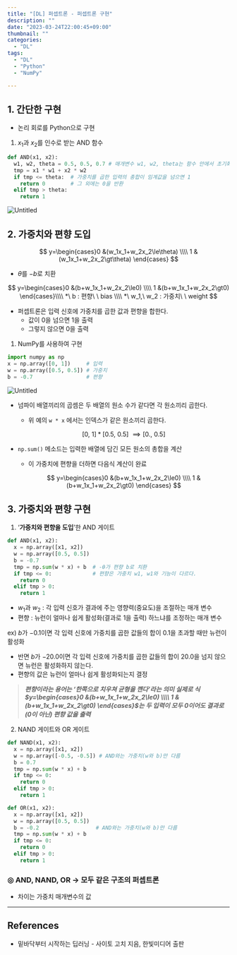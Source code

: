 ```yaml
---
title: "[DL] 퍼셉트론 - 퍼셉트론 구현"
description: ""
date: "2023-03-24T22:00:45+09:00"
thumbnail: ""
categories:
  - "DL"
tags:
  - "DL"
  - "Python"
  - "NumPy"

---
```


<!--more-->

## 1. 간단한 구현

- 논리 회로를 Python으로 구현

1) $x_1$과 $x_2$를 인수로 받는 AND 함수

```python
def AND(x1, x2):
  w1, w2, theta = 0.5, 0.5, 0.7 # 매개변수 w1, w2, theta는 함수 안에서 초기화
  tmp = x1 * w1 + x2 * w2
  if tmp <= theta:  # 가중치를 곱한 입력의 총합이 임계값을 넘으면 1
    return 0        # 그 외에는 0을 반환
  elif tmp > theta:
    return 1
```

![Untitled](/images/DL/퍼셉트론_-_퍼셉트론_구현/Untitled.png)

## 2. 가중치와 편향 도입

$$
y=\begin{cases}0 &(w_1x_1+w_2x_2\le\theta) \\\\ 1 &(w_1x_1+w_2x_2\gt\theta) \end{cases}
$$

- $\theta$를 $-b$로 치환

$$
y=\begin{cases}0 &(b+w_1x_1+w_2x_2\le0) \\\\ 1 &(b+w_1x_1+w_2x_2\gt0) \end{cases}\\\\ *\ b : 편향\ \ bias \\\\ *\ w_1,\ w_2 : 가중치\ \ weight
$$

- 퍼셉트론은 입력 신호에 가중치를 곱한 값과 편향을 합한다.
    - 값이 0을 넘으면 1을 출력
    - 그렇지 않으면 0을 출력

1) NumPy를 사용하여 구현

```python
import numpy as np
x = np.array([0, 1])     # 입력
w = np.array([0.5, 0.5]) # 가중치
b = -0.7                 # 편향
```

![Untitled](/images/DL/퍼셉트론_-_퍼셉트론_구현/Untitled%201.png)

- 넘파이 배열끼리의 곱셈은 두 배열의 원소 수가 같다면 각 원소끼리 곱한다.
    - 위 예의 `w * x` 에서는 인덱스가 같은 원소끼리 곱한다.
    
    $$
    [0,\ 1]*[0.5,\ 0.5]\ \implies [0.,\ 0.5]
    $$
    
- `np.sum()` 메소드는 입력한 배열에 담긴 모든 원소의 총합을 계산
    - 이 가중치에 편향을 더하면 다음식 계산이 완료
    
    $$
    y=\begin{cases}0 &(b+w_1x_1+w_2x_2\le0) \\\\ 1 &(b+w_1x_1+w_2x_2\gt0) \end{cases}
    $$
    

## 3. 가중치와 편향 구현

1) ‘**가중치와 편향을 도입**’한 AND 게이트

```python
def AND(x1, x2):
  x = np.array([x1, x2])
  w = np.array([0.5, 0.5])
  b = -0.7
  tmp = np.sum(w * x) + b  # -θ가 편향 b로 치환
  if tmp <= 0:             # 편향은 가중치 w1, w1와 기능이 다르다.
    return 0
  elif tmp > 0:
    return 1
```

- $w_1$과 $w_2$ : 각 입력 신호가 결과에 주는 영향력(중요도)을 조절하는 매개 변수
- 편향 : 뉴런이 얼마나 쉽게 활성화(결과로 1을 출력) 하느냐를 조정하는 매개 변수

ex) $b$가 $-0.1$이면 각 입력 신호에 가중치를 곱한 값들의 합이 $0.1$을 초과할 때만 뉴런이 활성화

- 반면 $b$가 $-20.0$이면 각 입력 신호에 가중치를 곱한 값들의 합이 $20.0$을 넘지 않으면 뉴런은 활성화하지 않는다.
- 편향의 값은 뉴런이 얼마나 쉽게 활성화되는지 결정

> ***편향이라는 용어는 ‘한쪽으로 치우쳐 균형을 깬다’라는 의미
실제로 식 $y=\begin{cases}0 &(b+w_1x_1+w_2x_2\le0) \\\\ 1 &(b+w_1x_1+w_2x_2\gt0) \end{cases}$는 두 입력이 모두 0이어도 결과로 (0이 아닌) 편향 값을 출력***
> 

2) NAND 게이트와 OR 게이트

```python
def NAND(x1, x2):
  x = np.array([x1, x2])
  w = np.array([-0.5, -0.5]) # AND와는 가중치(w와 b)만 다름
  b = 0.7
  tmp = np.sum(w * x) + b
  if tmp <= 0:
    return 0
  elif tmp > 0:
    return 1

def OR(x1, x2):
  x = np.array([x1, x2])
  w = np.array([0.5, 0.5]) 
  b = -0.2                  # AND와는 가중치(w와 b)만 다름
  tmp = np.sum(w * x) + b
  if tmp <= 0:
    return 0
  elif tmp > 0:
    return 1
```

### ◎ AND, NAND, OR → 모두 같은 구조의 퍼셉트론

- 차이는 가중치 매개변수의 값

---

## References

- 밑바닥부터 시작하는 딥러닝 - 사이토 고치 지음, 한빛미디어 출판